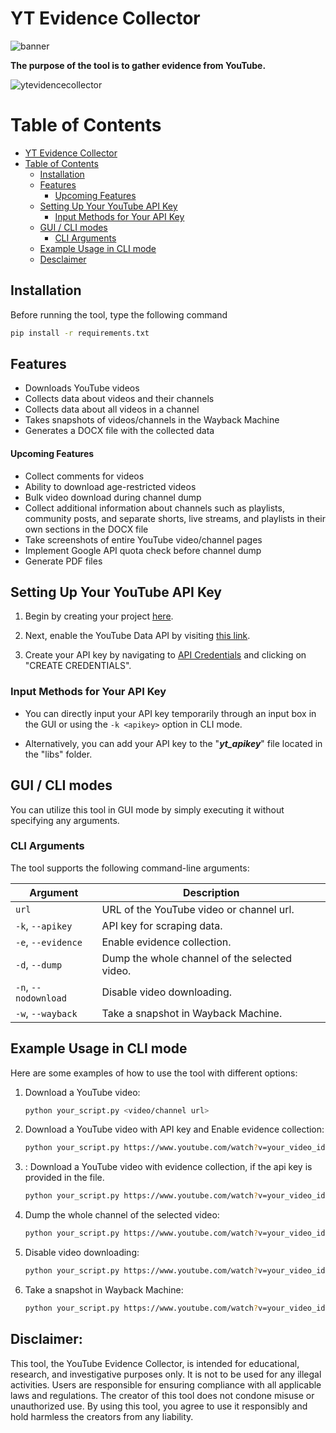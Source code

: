 # YT Evidence Collector

![banner](https://github.com/PakCyberbot/YouTube-Evidence-Collector/assets/93365275/63d39ab6-6fe4-4508-9b4e-4bc84b9c14a5)

**The purpose of the tool is to gather evidence from YouTube.**

![ytevidencecollector](https://github.com/PakCyberbot/YouTube-Evidence-Collector/assets/93365275/8a3e27e1-3c81-4bea-a7fa-da2843799dab)
# Table of Contents

- [YT Evidence Collector](#yt-evidence-collector)
- [Table of Contents](#table-of-contents)
  - [Installation](#installation)
  - [Features](#features)
      - [Upcoming Features](#upcoming-features)
  - [Setting Up Your YouTube API Key](#setting-up-your-youtube-api-key)
    - [Input Methods for Your API Key](#input-methods-for-your-api-key)
  - [GUI / CLI modes](#gui--cli-modes)
    - [CLI Arguments](#cli-arguments)
  - [Example Usage in CLI mode](#example-usage-in-cli-mode)
  - [Desclaimer](#desclaimer)



## Installation
Before running the tool, type the following command
```bash
pip install -r requirements.txt
```
## Features
- Downloads YouTube videos
- Collects data about videos and their channels
- Collects data about all videos in a channel
- Takes snapshots of videos/channels in the Wayback Machine
- Generates a DOCX file with the collected data

#### Upcoming Features
- Collect comments for videos
- Ability to download age-restricted videos
- Bulk video download during channel dump
- Collect additional information about channels such as playlists, community posts, and separate shorts, live streams, and playlists in their own sections in the DOCX file
- Take screenshots of entire YouTube video/channel pages
- Implement Google API quota check before channel dump
- Generate PDF files

## Setting Up Your YouTube API Key

1. Begin by creating your project [here](https://console.cloud.google.com/projectcreate).

2. Next, enable the YouTube Data API by visiting [this link](https://console.cloud.google.com/apis/library/youtube.googleapis.com).

3. Create your API key by navigating to [API Credentials](https://console.cloud.google.com/apis/credentials) and clicking on "CREATE CREDENTIALS".

### Input Methods for Your API Key

- You can directly input your API key temporarily through an input box in the GUI or using the `-k <apikey>` option in CLI mode.
  
- Alternatively, you can add your API key to the "**_yt_apikey_**" file located in the "libs" folder.

## GUI / CLI modes
You can utilize this tool in GUI mode by simply executing it without specifying any arguments.

### CLI Arguments

The tool supports the following command-line arguments:

| Argument              | Description                                                          |
|-----------------------|----------------------------------------------------------------------|
| `url`                 | URL of the YouTube video or channel url.               |
| `-k`, `--apikey`      | API key for scraping data.                                           |
| `-e`, `--evidence`    | Enable evidence collection.                                           |
| `-d`, `--dump`        | Dump the whole channel of the selected video.                        |
| `-n`, `--nodownload`  | Disable video downloading.                                           |
| `-w`, `--wayback`     | Take a snapshot in Wayback Machine.                                  |

## Example Usage in CLI mode

Here are some examples of how to use the tool with different options:

1. Download a YouTube video:
   
   ```bash
   python your_script.py <video/channel url>
   ```

2. Download a YouTube video with API key and Enable evidence collection:
   
   ```bash
   python your_script.py https://www.youtube.com/watch?v=your_video_id -k your_api_key -e
   ```
3. : Download a YouTube video with evidence collection, if the api key is provided in the file.
   
   ```bash
   python your_script.py https://www.youtube.com/watch?v=your_video_id -e
   ```

4. Dump the whole channel of the selected video:
   
   ```bash
   python your_script.py https://www.youtube.com/watch?v=your_video_id -d
   ```

5. Disable video downloading:
   
   ```bash
   python your_script.py https://www.youtube.com/watch?v=your_video_id -n
   ```

6. Take a snapshot in Wayback Machine:
   
   ```bash
   python your_script.py https://www.youtube.com/watch?v=your_video_id -w
   ```

## Disclaimer:

This tool, the YouTube Evidence Collector, is intended for educational, research, and investigative purposes only. It is not to be used for any illegal activities. Users are responsible for ensuring compliance with all applicable laws and regulations. The creator of this tool does not condone misuse or unauthorized use. By using this tool, you agree to use it responsibly and hold harmless the creators from any liability.
